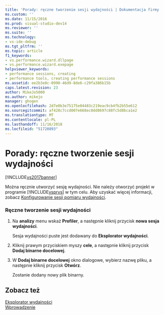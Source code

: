 ```yaml
---
title: 'Porady: ręczne tworzenie sesji wydajności | Dokumentacja firmy Microsoft'
ms.custom: ''
ms.date: 11/15/2016
ms.prod: visual-studio-dev14
ms.reviewer: ''
ms.suite: ''
ms.technology:
- vs-ide-debug
ms.tgt_pltfrm: ''
ms.topic: article
f1_keywords:
- vs.performance.wizard.dllpage
- vs.performance.wizard.exepage
helpviewer_keywords:
- performance sessions, creating
- performance tools, creating performance sessions
ms.assetid: ee2b3e0c-0990-46d9-8de6-c29fa386b15b
caps.latest.revision: 23
author: MikeJo5000
ms.author: mikejo
manager: ghogen
ms.openlocfilehash: 2d7e0b3e75175e04483c219eac9cb4fb2b55e612
ms.sourcegitcommit: af428c7ccd007e668ec0dd8697c88fc5d8bca1e2
ms.translationtype: MT
ms.contentlocale: pl-PL
ms.lasthandoff: 11/16/2018
ms.locfileid: "51720893"
---
```

# <a name="how-to-manually-create-performance-sessions"></a>Porady: ręczne tworzenie sesji wydajności
[!INCLUDE[vs2017banner](../includes/vs2017banner.md)]

Można ręcznie utworzyć sesję wydajności. Nie należy otworzyć projekt w programie [!INCLUDE[vsprvs](../includes/vsprvs-md.md)] w tym celu. Aby uzyskać więcej informacji, zobacz [Konfigurowanie sesji pomiaru wydajności](../profiling/configuring-performance-sessions.md).  
  
### <a name="to-manually-create-a-performance-session"></a>Ręczne tworzenie sesji wydajności  
  
1.  Na **analizy** menu wskaż **Profiler**, a następnie kliknij przycisk **nowa sesja wydajności**.  
  
     Sesja wydajności puste jest dodawany do **Eksplorator wydajności**.  
  
2.  Kliknij prawym przyciskiem myszy **cele**, a następnie kliknij przycisk **Dodaj binarne docelowej**.  
  
3.  W **Dodaj binarne docelowej** okno dialogowe, wybierz nazwę pliku, a następnie kliknij przycisk **Otwórz**.  
  
     Zostanie dodany nowy plik binarny.  
  
## <a name="see-also"></a>Zobacz też  
 [Eksplorator wydajności](../profiling/performance-explorer.md)   
 [Wprowadzenie](../profiling/getting-started-with-performance-tools.md)



